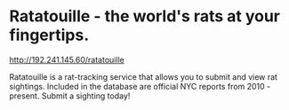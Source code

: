 # Ratatouille - the world's rats at your fingertips.

http://192.241.145.60/ratatouille

Ratatouille is a rat-tracking service that allows you to submit and view rat sightings. Included in the database are official NYC reports from 2010 - present. Submit a sighting today!